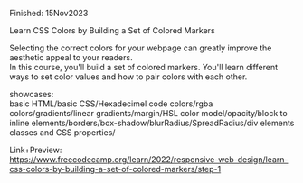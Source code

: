 Finished: 15Nov2023

Learn CSS Colors by Building a Set of Colored Markers

Selecting the correct colors for your webpage can greatly improve the aesthetic appeal to your readers.<br>
In this course, you'll build a set of colored markers. You'll learn different ways to set color values and how to pair colors with each other.

showcases:<br> basic HTML/basic CSS/Hexadecimel code colors/rgba colors/gradients/linear gradients/margin/HSL color model/opacity/block to inline elements/borders/box-shadow/blurRadius/SpreadRadius/div elements classes and CSS properties/

Link+Preview:<br>
https://www.freecodecamp.org/learn/2022/responsive-web-design/learn-css-colors-by-building-a-set-of-colored-markers/step-1
